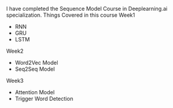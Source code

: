 I have completed the Sequence Model Course in Deeplearning.ai specialization.
Things Covered in this course
Week1
    
 * RNN
 * GRU
 * LSTM

Week2

 * Word2Vec Model
 * Seq2Seq Model

Week3

 * Attention Model
 * Trigger Word Detection


